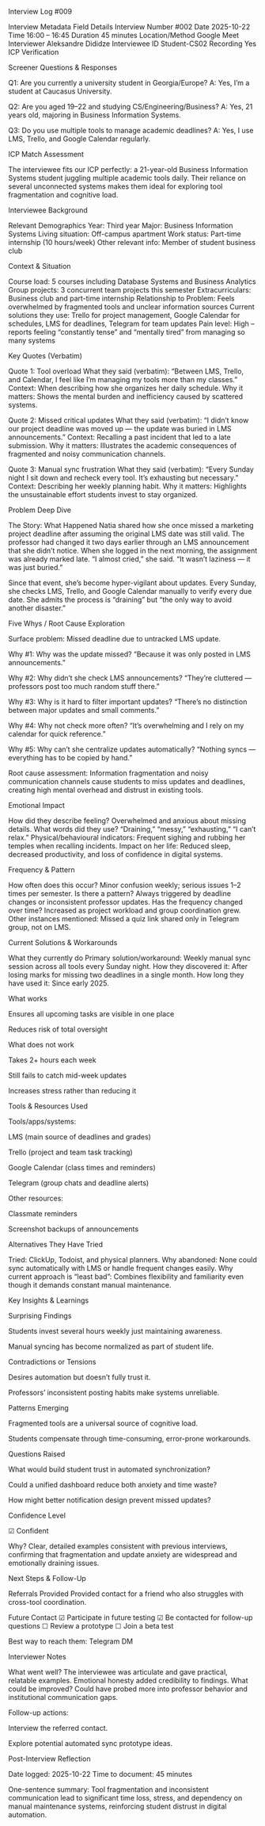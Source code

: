 Interview Log #009

Interview Metadata
Field	Details
Interview Number	#002
Date	2025-10-22
Time	16:00 – 16:45
Duration	45 minutes
Location/Method	Google Meet
Interviewer	Aleksandre Dididze
Interviewee ID	Student-CS02
Recording	Yes
ICP Verification


Screener Questions & Responses

Q1: Are you currently a university student in Georgia/Europe?
A: Yes, I’m a student at Caucasus University.

Q2: Are you aged 19–22 and studying CS/Engineering/Business?
A: Yes, 21 years old, majoring in Business Information Systems.

Q3: Do you use multiple tools to manage academic deadlines?
A: Yes, I use LMS, Trello, and Google Calendar regularly.

ICP Match Assessment

The interviewee fits our ICP perfectly: a 21-year-old Business Information Systems student juggling multiple academic tools daily. Their reliance on several unconnected systems makes them ideal for exploring tool fragmentation and cognitive load.

Interviewee Background

Relevant Demographics
Year: Third year
Major: Business Information Systems
Living situation: Off-campus apartment
Work status: Part-time internship (10 hours/week)
Other relevant info: Member of student business club

Context & Situation

Course load: 5 courses including Database Systems and Business Analytics
Group projects: 3 concurrent team projects this semester
Extracurriculars: Business club and part-time internship
Relationship to Problem: Feels overwhelmed by fragmented tools and unclear information sources
Current solutions they use: Trello for project management, Google Calendar for schedules, LMS for deadlines, Telegram for team updates
Pain level: High – reports feeling “constantly tense” and “mentally tired” from managing so many systems

Key Quotes (Verbatim)

Quote 1: Tool overload
What they said (verbatim): “Between LMS, Trello, and Calendar, I feel like I’m managing my tools more than my classes.”
Context: When describing how she organizes her daily schedule.
Why it matters: Shows the mental burden and inefficiency caused by scattered systems.

Quote 2: Missed critical updates
What they said (verbatim): “I didn’t know our project deadline was moved up — the update was buried in LMS announcements.”
Context: Recalling a past incident that led to a late submission.
Why it matters: Illustrates the academic consequences of fragmented and noisy communication channels.

Quote 3: Manual sync frustration
What they said (verbatim): “Every Sunday night I sit down and recheck every tool. It’s exhausting but necessary.”
Context: Describing her weekly planning habit.
Why it matters: Highlights the unsustainable effort students invest to stay organized.

Problem Deep Dive

The Story: What Happened
Natia shared how she once missed a marketing project deadline after assuming the original LMS date was still valid. The professor had changed it two days earlier through an LMS announcement that she didn’t notice. When she logged in the next morning, the assignment was already marked late. “I almost cried,” she said. “It wasn’t laziness — it was just buried.”

Since that event, she’s become hyper-vigilant about updates. Every Sunday, she checks LMS, Trello, and Google Calendar manually to verify every due date. She admits the process is “draining” but “the only way to avoid another disaster.”

Five Whys / Root Cause Exploration

Surface problem: Missed deadline due to untracked LMS update.

Why #1: Why was the update missed?
“Because it was only posted in LMS announcements.”

Why #2: Why didn’t she check LMS announcements?
“They’re cluttered — professors post too much random stuff there.”

Why #3: Why is it hard to filter important updates?
“There’s no distinction between major updates and small comments.”

Why #4: Why not check more often?
“It’s overwhelming and I rely on my calendar for quick reference.”

Why #5: Why can’t she centralize updates automatically?
“Nothing syncs — everything has to be copied by hand.”

Root cause assessment:
Information fragmentation and noisy communication channels cause students to miss updates and deadlines, creating high mental overhead and distrust in existing tools.

Emotional Impact

How did they describe feeling? Overwhelmed and anxious about missing details.
What words did they use? “Draining,” “messy,” “exhausting,” “I can’t relax.”
Physical/behavioural indicators: Frequent sighing and rubbing her temples when recalling incidents.
Impact on her life: Reduced sleep, decreased productivity, and loss of confidence in digital systems.

Frequency & Pattern

How often does this occur? Minor confusion weekly; serious issues 1–2 times per semester.
Is there a pattern? Always triggered by deadline changes or inconsistent professor updates.
Has the frequency changed over time? Increased as project workload and group coordination grew.
Other instances mentioned: Missed a quiz link shared only in Telegram group, not on LMS.

Current Solutions & Workarounds

What they currently do
Primary solution/workaround: Weekly manual sync session across all tools every Sunday night.
How they discovered it: After losing marks for missing two deadlines in a single month.
How long they have used it: Since early 2025.

What works

Ensures all upcoming tasks are visible in one place

Reduces risk of total oversight

What does not work

Takes 2+ hours each week

Still fails to catch mid-week updates

Increases stress rather than reducing it

Tools & Resources Used

Tools/apps/systems:

LMS (main source of deadlines and grades)

Trello (project and team task tracking)

Google Calendar (class times and reminders)

Telegram (group chats and deadline alerts)

Other resources:

Classmate reminders

Screenshot backups of announcements

Alternatives They Have Tried

Tried: ClickUp, Todoist, and physical planners.
Why abandoned: None could sync automatically with LMS or handle frequent changes easily.
Why current approach is “least bad”: Combines flexibility and familiarity even though it demands constant manual maintenance.

Key Insights & Learnings

Surprising Findings

Students invest several hours weekly just maintaining awareness.

Manual syncing has become normalized as part of student life.

Contradictions or Tensions

Desires automation but doesn’t fully trust it.

Professors’ inconsistent posting habits make systems unreliable.

Patterns Emerging

Fragmented tools are a universal source of cognitive load.

Students compensate through time-consuming, error-prone workarounds.

Questions Raised

What would build student trust in automated synchronization?

Could a unified dashboard reduce both anxiety and time waste?

How might better notification design prevent missed updates?

Confidence Level

☑ Confident

Why? Clear, detailed examples consistent with previous interviews, confirming that fragmentation and update anxiety are widespread and emotionally draining issues.

Next Steps & Follow-Up

Referrals Provided
Provided contact for a friend who also struggles with cross-tool coordination.

Future Contact
☑ Participate in future testing
☑ Be contacted for follow-up questions
☐ Review a prototype
☐ Join a beta test

Best way to reach them: Telegram DM

Interviewer Notes

What went well? The interviewee was articulate and gave practical, relatable examples. Emotional honesty added credibility to findings.
What could be improved? Could have probed more into professor behavior and institutional communication gaps.

Follow-up actions:

Interview the referred contact.

Explore potential automated sync prototype ideas.

Post-Interview Reflection

Date logged: 2025-10-22
Time to document: 45 minutes

One-sentence summary: Tool fragmentation and inconsistent communication lead to significant time loss, stress, and dependency on manual maintenance systems, reinforcing student distrust in digital automation.
